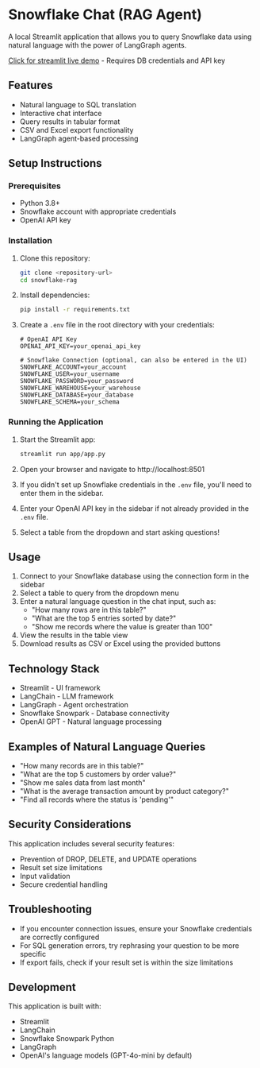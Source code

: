 # Snowflake Chat (RAG Agent)

A local Streamlit application that allows you to query Snowflake data using natural language with the power of LangGraph agents.

[Click for streamlit live demo](https://snow-rag-chat.streamlit.app/) - Requires DB credentials and API key

## Features

- Natural language to SQL translation
- Interactive chat interface
- Query results in tabular format
- CSV and Excel export functionality
- LangGraph agent-based processing

## Setup Instructions

### Prerequisites

- Python 3.8+
- Snowflake account with appropriate credentials
- OpenAI API key

### Installation

1. Clone this repository:
   ```bash
   git clone <repository-url>
   cd snowflake-rag
   ```

2. Install dependencies:
   ```bash
   pip install -r requirements.txt
   ```

3. Create a `.env` file in the root directory with your credentials:
   ```
   # OpenAI API Key
   OPENAI_API_KEY=your_openai_api_key

   # Snowflake Connection (optional, can also be entered in the UI)
   SNOWFLAKE_ACCOUNT=your_account
   SNOWFLAKE_USER=your_username
   SNOWFLAKE_PASSWORD=your_password
   SNOWFLAKE_WAREHOUSE=your_warehouse
   SNOWFLAKE_DATABASE=your_database
   SNOWFLAKE_SCHEMA=your_schema
   ```

### Running the Application

1. Start the Streamlit app:
   ```bash
   streamlit run app/app.py
   ```

2. Open your browser and navigate to http://localhost:8501

3. If you didn't set up Snowflake credentials in the `.env` file, you'll need to enter them in the sidebar.

4. Enter your OpenAI API key in the sidebar if not already provided in the `.env` file.

5. Select a table from the dropdown and start asking questions!

## Usage

1. Connect to your Snowflake database using the connection form in the sidebar
2. Select a table to query from the dropdown menu
3. Enter a natural language question in the chat input, such as:
   - "How many rows are in this table?"
   - "What are the top 5 entries sorted by date?"
   - "Show me records where the value is greater than 100"
4. View the results in the table view
5. Download results as CSV or Excel using the provided buttons

## Technology Stack

- Streamlit - UI framework
- LangChain - LLM framework
- LangGraph - Agent orchestration
- Snowflake Snowpark - Database connectivity
- OpenAI GPT - Natural language processing

## Examples of Natural Language Queries

- "How many records are in this table?"
- "What are the top 5 customers by order value?"
- "Show me sales data from last month"
- "What is the average transaction amount by product category?"
- "Find all records where the status is 'pending'"

## Security Considerations

This application includes several security features:
- Prevention of DROP, DELETE, and UPDATE operations
- Result set size limitations
- Input validation
- Secure credential handling

## Troubleshooting

- If you encounter connection issues, ensure your Snowflake credentials are correctly configured
- For SQL generation errors, try rephrasing your question to be more specific
- If export fails, check if your result set is within the size limitations

## Development

This application is built with:
- Streamlit
- LangChain
- Snowflake Snowpark Python
- LangGraph
- OpenAI's language models (GPT-4o-mini by default) 
